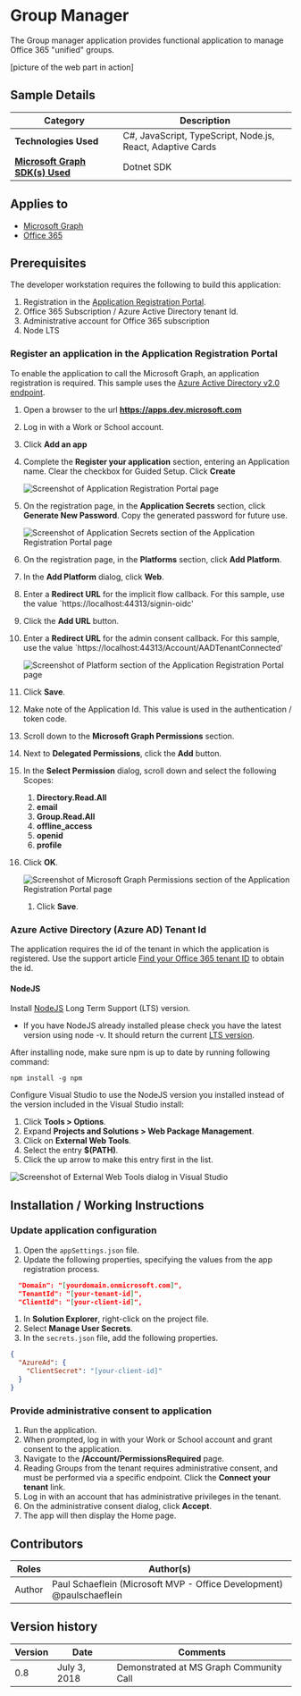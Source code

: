 # Group Manager

The Group manager application provides functional application to manage Office 365 "unified" groups. 

[picture of the web part in action]

## Sample Details

|               Category               |                               Description                                |
| ------------------------------------ | ------------------------------------------------------------------------ |
| **Technologies Used**                | C#, JavaScript, TypeScript, Node.js, React, Adaptive Cards               |
| **[Microsoft Graph SDK(s) Used][1]** | Dotnet SDK                                            |

## Applies to

* [Microsoft Graph](https://developer.microsoft.com/en-us/graph)
* [Office 365](https://portal.office.com)

## Prerequisites

The developer workstation requires the following to build this application:

1. Registration in the [Application Registration Portal](https://apps.dev.microsoft.com).
1. Office 365 Subscription / Azure Active Directory tenant Id.
1. Administrative account for Office 365 subscription
1. Node LTS

### Register an application in the Application Registration Portal

To enable the application to call the Microsoft Graph, an application registration is required. This sample uses the [Azure Active Directory v2.0 endpoint](https://docs.microsoft.com/en-us/azure/active-directory/develop/active-directory-v2-compare).

1. Open a browser to the url **https://apps.dev.microsoft.com**
1. Log in with a Work or School account.
1. Click **Add an app**
1. Complete the **Register your application** section, entering an Application name. Clear the checkbox for Guided Setup. Click **Create**

    ![Screenshot of Application Registration Portal page](./images/readme-01.png)

1. On the registration page, in the **Application Secrets** section, click **Generate New Password**. Copy the generated password for future use.

    ![Screenshot of Application Secrets section of the Application Registration Portal page](./images/readme-02.png)

1. On the registration page, in the **Platforms** section, click **Add Platform**.
1. In the **Add Platform** dialog, click **Web**.
1. Enter a **Redirect URL** for the implicit flow callback. For this sample, use the value `https://localhost:44313/signin-oidc'
1. Click the **Add URL** button.
1. Enter a **Redirect URL** for the admin consent callback. For this sample, use the value `https://localhost:44313/Account/AADTenantConnected'

    ![Screenshot of Platform section of the Application Registration Portal page](./images/readme-03.png)

1. Click **Save**.
1. Make note of the Application Id. This value is used in the authentication / token code.
1. Scroll down to the **Microsoft Graph Permissions** section.
1. Next to **Delegated Permissions**, click the **Add** button.
1. In the **Select Permission** dialog, scroll down and select the following Scopes:
    1. **Directory.Read.All**
    1. **email**
    1. **Group.Read.All**
    1. **offline_access**
    1. **openid**
    1. **profile**
1. Click **OK**.

    ![Screenshot of Microsoft Graph Permissions section of the Application Registration Portal page](./images/readme-04.png)

    1. Click **Save**.

### Azure Active Directory (Azure AD) Tenant Id

The application requires the id of the tenant in which the application is registered. Use the support article [Find your Office 365 tenant ID](https://support.office.com/en-us/article/find-your-office-365-tenant-id-6891b561-a52d-4ade-9f39-b492285e2c9b) to obtain the id.

#### NodeJS

Install [NodeJS](https://nodejs.org/en/) Long Term Support (LTS) version.

- If you have NodeJS already installed please check you have the latest version using node -v. It should return the current [LTS version](https://nodejs.org/en/download/).

After installing node, make sure npm is up to date by running following command:

````shell
npm install -g npm
````

Configure Visual Studio to use the NodeJS version you installed instead of the version included in the Visual Studio install:

1. Click **Tools > Options**.
1. Expand **Projects and Solutions > Web Package Management**.
1. Click on **External Web Tools**.
1. Select the entry **$(PATH)**.
1. Click the up arrow to make this entry first in the list.

![Screenshot of External Web Tools dialog in Visual Studio](./images/readme-05.jpg)

## Installation / Working Instructions

### Update application configuration

1. Open the `appSettings.json` file.
1. Update the following properties, specifying the values from the app registration process.

  ```json
    "Domain": "[yourdomain.onmicrosoft.com]",
    "TenantId": "[your-tenant-id]",
    "ClientId": "[your-client-id]",
  ```

1. In **Solution Explorer**, right-click on the project file.
1. Select **Manage User Secrets**.
1. In the `secrets.json` file, add the following properties.

  ```json
  {
    "AzureAd": {
      "ClientSecret": "[your-client-id]"
    }
  }
  ```

### Provide administrative consent to application

1. Run the application.
1. When prompted, log in with your Work or School account and grant consent to the application.
1. Navigate to the **/Account/PermissionsRequired** page.
1. Reading Groups from the tenant requires administrative consent, and must be performed via a specific endpoint. Click the **Connect your tenant** link.
1. Log in with an account that has administrative privileges in the tenant.
1. On the administrative consent dialog, click **Accept**.
1. The app will then display the Home page.

## Contributors

| Roles  |           Author(s)           |
| ------ | ----------------------------- |
| Author | Paul Schaeflein (Microsoft MVP - Office Development) @paulschaeflein |

## Version history

| Version |      Date       |    Comments     |
| ------- | --------------- | --------------- |
| 0.8     | July 3, 2018    | Demonstrated at MS Graph Community Call|


[1]: https://www.nuget.org/packages/Microsoft.Graph